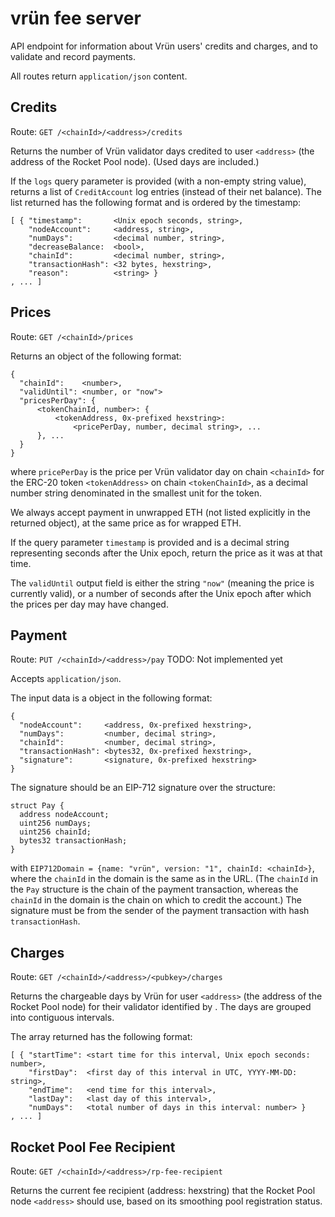 # vrün fee server

API endpoint for information about Vrün users' credits and charges, and to
validate and record payments.

All routes return `application/json` content.

## Credits

Route: `GET /<chainId>/<address>/credits`

Returns the number of Vrün validator days credited to user `<address>` (the
address of the Rocket Pool node). (Used days are included.)

If the `logs` query parameter is provided (with a non-empty string value),
returns a list of `CreditAccount` log entries (instead of their net balance).
The list returned has the following format and is ordered by the timestamp:
```
[ { "timestamp":       <Unix epoch seconds, string>,
    "nodeAccount":     <address, string>,
    "numDays":         <decimal number, string>,
    "decreaseBalance:  <bool>,
    "chainId":         <decimal number, string>,
    "transactionHash": <32 bytes, hexstring>,
    "reason":          <string> }
, ... ]
```

## Prices

Route: `GET /<chainId>/prices`

Returns an object of the following format:
```
{
  "chainId":    <number>,
  "validUntil": <number, or "now">
  "pricesPerDay": {
      <tokenChainId, number>: {
          <tokenAddress, 0x-prefixed hexstring>:
              <pricePerDay, number, decimal string>, ...
      }, ...
  }
}
```
where `pricePerDay` is the price per Vrün validator day on chain `<chainId>`
for the ERC-20 token `<tokenAddress>` on chain `<tokenChainId>`, as a decimal
number string denominated in the smallest unit for the token.

We always accept payment in unwrapped ETH (not listed explicitly in the
returned object), at the same price as for wrapped ETH.

If the query parameter `timestamp` is provided and is a decimal string
representing seconds after the Unix epoch, return the price as it was at that
time.

The `validUntil` output field is either the string `"now"` (meaning the price
is currently valid), or a number of seconds after the Unix epoch after which
the prices per day may have changed.

## Payment

Route: `PUT /<chainId>/<address>/pay` TODO: Not implemented yet

Accepts `application/json`.

The input data is a object in the following format:
```
{
  "nodeAccount":     <address, 0x-prefixed hexstring>,
  "numDays":         <number, decimal string>,
  "chainId":         <number, decimal string>,
  "transactionHash": <bytes32, 0x-prefixed hexstring>,
  "signature":       <signature, 0x-prefixed hexstring>
}
```
The signature should be an EIP-712 signature over the structure:
```
struct Pay {
  address nodeAccount;
  uint256 numDays;
  uint256 chainId;
  bytes32 transactionHash;
}
```
with `EIP712Domain = {name: "vrün", version: "1", chainId: <chainId>}`, where
the `chainId` in the domain is the same as in the URL. (The `chainId` in the
`Pay` structure is the chain of the payment transaction, whereas the `chainId`
in the domain is the chain on which to credit the account.) The signature must
be from the sender of the payment transaction with hash `transactionHash`.

## Charges

Route: `GET /<chainId>/<address>/<pubkey>/charges`

Returns the chargeable days by Vrün for user `<address>` (the address of the
Rocket Pool node) for their validator identified by <pubkey>. The days are
grouped into contiguous intervals.

The array returned has the following format:
```
[ { "startTime": <start time for this interval, Unix epoch seconds: number>,
    "firstDay":  <first day of this interval in UTC, YYYY-MM-DD: string>,
    "endTime":   <end time for this interval>,
    "lastDay":   <last day of this interval>,
    "numDays":   <total number of days in this interval: number> }
, ... ]
```

## Rocket Pool Fee Recipient

Route: `GET /<chainId>/<address>/rp-fee-recipient`

Returns the current fee recipient (address: hexstring) that the Rocket Pool
node `<address>` should use, based on its smoothing pool registration status.
